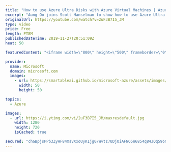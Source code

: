```yaml
---
title: "How to use Azure Ultra Disks with Azure Virtual Machines | Azure Friday"
excerpt: "Aung Oo joins Scott Hanselman to show how to use Azure Ultra Disks. Ultra Disk is a new Managed Disks offering that delivers unprecedented and extremely scalable performance with sub-millisecond latency for the most demanding Azure Virtual Machines and container workloads.  2:00 - Demo  Using Azure ultra"
originalUrl: https://youtube.com/watch?v=2uF3B7I5_JM
type: video
price: Free
length: PT8M
publishedDateTime: 2019-11-27T20:51:09Z
heat: 50

featuredContent: "<iframe width=\"800\" height=\"500\" frameborder=\"0\" src=\"https://www.youtube.com/embed/2uF3B7I5_JM\" allow=\"accelerometer; autoplay; encrypted-media; gyroscope; picture-in-picture\" allowfullscreen></iframe>"

provider:
  name: Microsoft
  domain: microsoft.com
  images:
    - url: https://smartableai.github.io/microsoft-azure/assets/images/organizations/microsoft.com-50x50.jpg
      width: 50
      height: 50

topics:
  - Azure

images:
  - url: https://i.ytimg.com/vi/2uF3B7I5_JM/maxresdefault.jpg
    width: 1280
    height: 720
    isCached: true

secured: "chGBpjsPPb3ZyHF84XsvXxoUyK1jg0/Wvtz7UDjOiAFNO5n6854q84JQq59oG5NscY1o0QgIFv7apiJKYJiyrslpysBO+2NwSUk00vOlj5QtESLi/bcYXG0PSXLkrrfy76KQhdKVPXrB1KzSyH6rbRocVHOhsjZTIvINuctyI97oRwFi2vRuZi4phlH5/pO3dpbp4v6BDFnQqDOJixC064P36grVE/+xJ0Ojn2NjYzKz1uglsKjw+S8KajB4vyfKhJBbfDssspCcfro1xJneEOSZG1NHY6FKG+m3vHtTZDScsK61NvL0J5B2SrXxO9BGhVdK+U5idl8k5BIqe6sthnrVb8r202rzt0nWkhzjoMsVKpKp3pLA5G45/KqHRbhns/gxJuYGG0e+XZniqP94JYLFBXiUQDTN0ly9NiCU7Q0=;VSu2BNlO7TfdqmU2mLgO9Q=="
---
```


